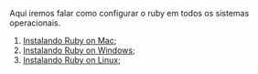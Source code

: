Aqui iremos falar como configurar o ruby em todos os sistemas operacionais.

1. [Instalando Ruby on Mac](https://github.com/amaxsilva/Automacao_Ruby/blob/master/tests/ConfiguracaoRuby/instalando_ruby_mac.md);
2. [Instalando Ruby on Windows](https://github.com/amaxsilva/Automacao_Ruby/blob/master/tests/ConfiguracaoRuby/instalando_ruby_windows.md);
3. [Instalando Ruby on Linux](https://github.com/amaxsilva/Automacao_Ruby/blob/master/tests/ConfiguracaoRuby/instalando_ruby_linux.md);


